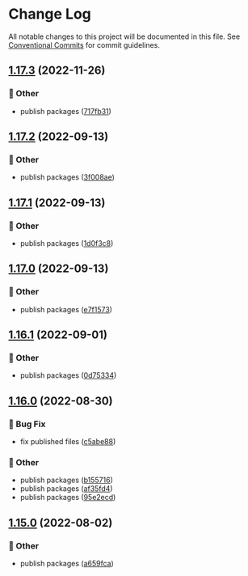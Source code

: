 # Change Log

All notable changes to this project will be documented in this file.
See [Conventional Commits](https://conventionalcommits.org) for commit guidelines.

## [1.17.3](https://github.com/daybrush/selecto/blob/master/packages/preact-selecto/compare/preact-selecto@1.17.2...preact-selecto@1.17.3) (2022-11-26)


### :mega: Other

* publish packages ([717fb31](https://github.com/daybrush/selecto/blob/master/packages/preact-selecto/commit/717fb31fa0edc56498c6bfbd8dba53abed5b042d))



## [1.17.2](https://github.com/daybrush/selecto/blob/master/packages/preact-selecto/compare/preact-selecto@1.17.1...preact-selecto@1.17.2) (2022-09-13)


### :mega: Other

* publish packages ([3f008ae](https://github.com/daybrush/selecto/blob/master/packages/preact-selecto/commit/3f008aee544e9ef22d630c1cd73af62e13201182))



## [1.17.1](https://github.com/daybrush/selecto/blob/master/packages/preact-selecto/compare/preact-selecto@1.17.0...preact-selecto@1.17.1) (2022-09-13)


### :mega: Other

* publish packages ([1d0f3c8](https://github.com/daybrush/selecto/blob/master/packages/preact-selecto/commit/1d0f3c8c10237cf76b43ef090f407f00547d0809))



## [1.17.0](https://github.com/daybrush/selecto/blob/master/packages/preact-selecto/compare/preact-selecto@1.16.1...preact-selecto@1.17.0) (2022-09-13)


### :mega: Other

* publish packages ([e7f1573](https://github.com/daybrush/selecto/blob/master/packages/preact-selecto/commit/e7f1573c80bfa19b0776df94d43c13fe7f5465b8))



## [1.16.1](https://github.com/daybrush/selecto/blob/master/packages/preact-selecto/compare/preact-selecto@1.16.0...preact-selecto@1.16.1) (2022-09-01)


### :mega: Other

* publish packages ([0d75334](https://github.com/daybrush/selecto/blob/master/packages/preact-selecto/commit/0d7533495d2d9fde606a9207bff5e6228f242217))



## [1.16.0](https://github.com/daybrush/selecto/blob/master/packages/preact-selecto/compare/preact-selecto@1.15.0...preact-selecto@1.16.0) (2022-08-30)


### :bug: Bug Fix

* fix published files ([c5abe88](https://github.com/daybrush/selecto/blob/master/packages/preact-selecto/commit/c5abe882f4656c628e467ea2d7b0bc4ec2026ede))


### :mega: Other

* publish packages ([b155716](https://github.com/daybrush/selecto/blob/master/packages/preact-selecto/commit/b155716d8c80405ce5325fba19617f6581ea6f9c))
* publish packages ([af35fd4](https://github.com/daybrush/selecto/blob/master/packages/preact-selecto/commit/af35fd40776554d4a65202bf3a4bfe3c498b32dc))
* publish packages ([95e2ecd](https://github.com/daybrush/selecto/blob/master/packages/preact-selecto/commit/95e2ecdd3e1f8b09c23aa64eff02688ad82fdaf5))



## [1.15.0](https://github.com/daybrush/selecto/blob/master/packages/preact-selecto/compare/preact-selecto@1.14.1...preact-selecto@1.15.0) (2022-08-02)


### :mega: Other

* publish packages ([a659fca](https://github.com/daybrush/selecto/blob/master/packages/preact-selecto/commit/a659fcac851c216036b7231072c2d155ff7987f1))
